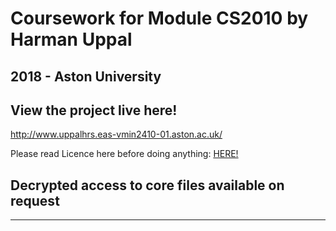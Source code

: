 # Coursework for Module CS2010 by Harman Uppal
## 2018 - Aston University

## View the project live here!
http://www.uppalhrs.eas-vmin2410-01.aston.ac.uk/

Please read Licence here before doing anything: <a href=https://github.com/HarmanU/Coursework-AstonEvents-Public/blob/master/LICENSE.md > HERE! </a>

## Decrypted access to core files available on request
----
